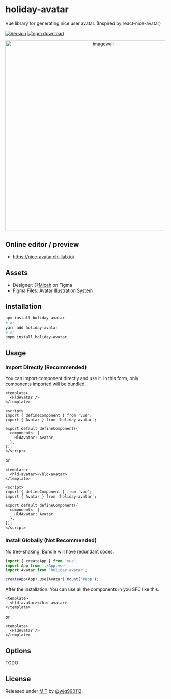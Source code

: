 # holiday-avatar

Vue library for generating nice user avatar. (Inspired by react-nice-avatar)

[![Version](http://img.shields.io/npm/v/holiday-avatar.svg)](https://www.npmjs.org/package/react-nice-avatar)
[![npm download][download-image]][download-url]

[download-image]: https://img.shields.io/npm/dm/holiday-avatar.svg?style=flat-square
[download-url]: https://npmjs.org/package/holiday-avatar

<div align="center">
    <a href="https://nice-avatar.chilllab.io/">
        <img src="https://user-images.githubusercontent.com/5305874/120076504-68e15980-c0d8-11eb-896c-3824b5eb05bb.png"
             width="600" alt="imagewall" />
    </a>
</div>

## Online editor / preview

- https://nice-avatar.chilllab.io/

## Assets

- Designer: [@Micah](https://www.figma.com/@Micah) on Figma
- Figma Files: [Avatar Illustration System](https://www.figma.com/community/file/829741575478342595)

## Installation

```bash
npm install holiday-avatar
# or
yarn add holiday-avatar
# or
pnpm install holiday-avatar
```

## Usage

### Import Directly (Recommended)

You can import component directly and use it. In this form, only components imported will be bundled.

```vue
<template>
  <HldAvatar />
</template>

<script>
import { defineComponent } from 'vue';
import { Avatar } from 'holiday-avatar';

export default defineComponent({
  components: {
    HldAvatar: Avatar,
  },
});
</script>
```

or

```vue
<template>
  <hld-avatar></hld-avatar>
</template>

<script>
import { defineComponent } from 'vue';
import { Avatar } from 'holiday-avatar';

export default defineComponent({
  components: {
    HldAvatar: Avatar,
  },
});
</script>
```

### Install Globally (Not Recommended)

No tree-shaking. Bundle will have redundant codes.

```ts
import { createApp } from 'vue';
import App from './App.vue';
import Avatar from 'holiday-avatar';

createApp(App).use(Avatar).mount('#app');
```

After the installation. You can use all the components in you SFC like this.

```vue
<template>
  <hld-avatar></hld-avatar>
</template>
```

or

```vue
<template>
  <HldAvatar />
</template>
```

## Options

TODO

## License

Released under [MIT](/LICENSE) by [@wjq990112](https://github.com/wjq990112).
